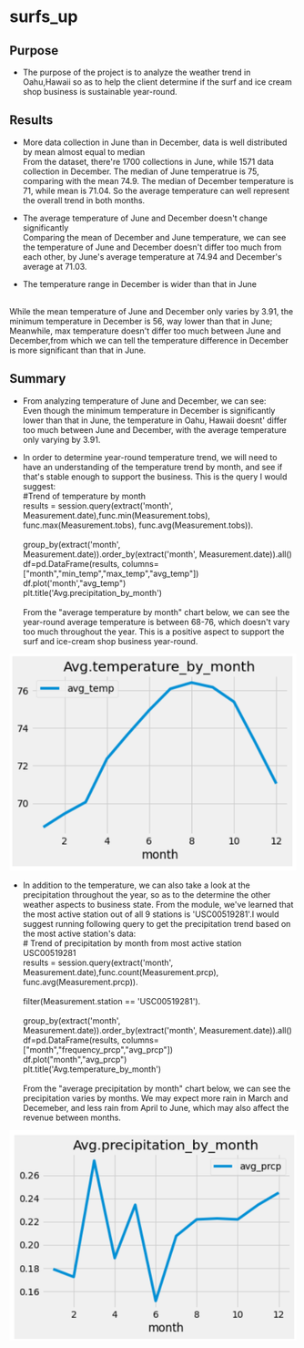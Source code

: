 # surfs_up
## Purpose
- The purpose of the project is to analyze the weather trend in Oahu,Hawaii so as to help the client determine if the surf and ice cream shop business is sustainable year-round.

## Results
- More data collection in June than in December, data is well distributed by mean almost equal to median
<br> From the dataset, there're 1700 collections in June, while 1571 data collection in December. The median of June temperatrue is 75, comparing with the mean 74.9. The median of December temperature is 71, while mean is 71.04. So the average temperature can well represent the overall trend in both months.

- The average temperature of June and December doesn't change significantly
<br> Comparing the mean of December and June temperature, we can see the temperature of June and December doesn't differ too much from each other, by June's average temperature at 74.94 and December's average at 71.03.

- The temperature range in December is wider than that in June
<br>
While the mean temperature of June and December only varies by 3.91, the minimum temperature in December is 56, way lower than that in June; Meanwhile, max temperature doesn't differ too much between June and December,from which we can tell the temperature difference in December is more significant than that in June.

## Summary
- From analyzing temperature of June and December, we can see:
<br> Even though the minimum temperature in December is significantly lower than that in June, the temperature in Oahu, Hawaii doesnt' differ too much between June and December, with the average temperature only varying by 3.91. 

- In order to determine year-round temperature trend, we will need to have an understanding of the temperature trend by month, and see if that's stable enough to support the business. This is the query I would suggest:
<br>#Trend of temperature by month
<br>results = session.query(extract('month', Measurement.date),func.min(Measurement.tobs), func.max(Measurement.tobs), func.avg(Measurement.tobs)).\
<br>group_by(extract('month', Measurement.date)).order_by(extract('month', Measurement.date)).all()
<br>df=pd.DataFrame(results, columns=["month","min_temp","max_temp","avg_temp"])
<br>df.plot('month',"avg_temp")
<br>plt.title('Avg.precipitation_by_month')
<br><br>
From the "average temperature by month" chart below, we can see the year-round average temperature is between 68-76, which doesn't vary too much throughout the year. This is a positive aspect to support the surf and ice-cream shop business year-round.

![Avg.temperature_by_month](Avg.temperature_by_month.png)

- In addition to the temperature, we can also take a look at the precipitation throughout the year, so as to the determine the other weather aspects to business state. From the module, we've learned that the most active station out of all 9 stations is 'USC00519281'.I would suggest running following query to get the precipitation trend based on the most active station's data:
<br># Trend of precipitation by month from most active station USC00519281
<br>results = session.query(extract('month', Measurement.date),func.count(Measurement.prcp), func.avg(Measurement.prcp)).\
<br>filter(Measurement.station == 'USC00519281').\
<br>group_by(extract('month', Measurement.date)).order_by(extract('month', Measurement.date)).all()
<br>df=pd.DataFrame(results, columns=["month","frequency_prcp","avg_prcp"])
<br>df.plot("month","avg_prcp")
<br>plt.title('Avg.temperature_by_month')
<br><br>
From the "average precipitation by month" chart below, we can see the precipitation varies by months. We may expect more rain in March and Decemeber, and less rain from April to June, which may also affect the revenue between months.

![Avg.precipitation_by_month](Avg.precipitation_by_month.png)